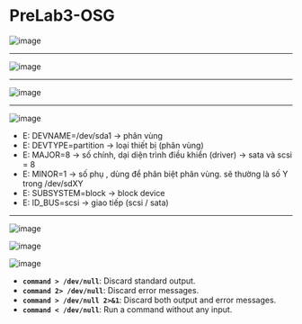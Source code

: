 # PreLab3-OSG

![image](https://github.com/user-attachments/assets/4ca75b90-9268-4909-b484-816db71b897c)

---

![image](https://github.com/user-attachments/assets/bb1bbecc-db3b-4391-974f-d481c89c499c)

---
![image](https://github.com/user-attachments/assets/d49be5e9-2d31-4766-af55-9c22d9e12e6f)

---
![image](https://github.com/user-attachments/assets/5e1c2f7d-5386-4ba2-813f-2a040cde2895)
* E: DEVNAME=/dev/sda1 -> phân vùng
* E: DEVTYPE=partition -> loại thiết bị (phân vùng)
* E: MAJOR=8 -> số chính, dại diện trình điều khiển (driver) -> sata và scsi = 8
* E: MINOR=1 -> số phụ  , dùng để phân biệt phân vùng. sẽ thường là số Y trong /dev/sdXY
* E: SUBSYSTEM=block -> block device
* E: ID_BUS=scsi -> giao tiếp (scsi / sata)

---
![image](https://github.com/user-attachments/assets/463a600c-d219-4592-a4e5-e6d8b23f02fc)

![image](https://github.com/user-attachments/assets/38b92034-77d1-4bf2-9d80-2b9748405f3e)

![image](https://github.com/user-attachments/assets/2ffff92e-1dd1-44b4-9ed8-ad4c50981cb8)

-   **`command > /dev/null`**: Discard standard output.
-   **`command 2> /dev/null`**: Discard error messages.
-   **`command > /dev/null 2>&1`**: Discard both output and error messages.
-   **`command < /dev/null`**: Run a command without any input.
